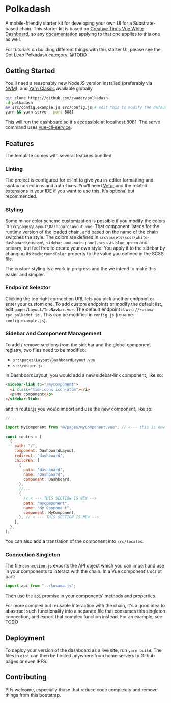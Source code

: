 # Polkadash

A mobile-friendly starter kit for developing your own UI for a Substrate-based chain. This starter kit is based on [Creative Tim's Vue White Dashboard](https://demos.creative-tim.com/vue-white-dashboard), so any [documentation](https://demos.creative-tim.com/vue-white-dashboard/documentation) applying to that one applies to this one as well.

For tutorials on building different things with this starter UI, please see the Dot Leap Polkadash category. @TODO

## Getting Started

You'll need a reasonably new NodeJS version installed (preferably via [NVM](https://github.com/nvm-sh/nvm)), and [Yarn Classic](https://classic.yarnpkg.com/en/docs/install) available globally.

```bash
git clone https://github.com/swader/polkadash
cd polkadash
mv src/config.example.js src/config.js # edit this to modify the default endpoint
yarn && yarn serve --port 8081
```

This will run the dashboard so it's accessible at localhost:8081. The serve command uses [vue-cli-service](https://cli.vuejs.org/guide/cli-service.html).

## Features

The template comes with several features bundled.

### Linting

The project is configured for eslint to give you in-editor formatting and syntax corrections and auto-fixes. You'll need [Vetur](https://vuejs.github.io/vetur/setup.html#project-setup) and the related extensions in your IDE if you want to use this. It's optional but recommended.

### Styling

Some minor color scheme customization is possible if you modify the colors in `src\pages\Layout\DashboardLayout.vue`. That component listens for the runtime version of the loaded chain, and based on the name of the chain switches the style. The colors are defined in `src\assets\scss\white-dashboard\custom\_sidebar-and-main-panel.scss` as `blue`, `green` and `primary`, but feel free to create your own style. You apply it to the sidebar by changing its `backgroundColor` property to the value you defined in the SCSS file.

The custom styling is a work in progress and the we intend to make this easier and simpler.

### Endpoint Selector

Clicking the top right connection URL lets you pick another endpoint or enter your custom one. To add custom endpoints or modify the default list, edit `pages/Layout/TopNavbar.vue`. The default endpoint is `wss://kusama-rpc.polkadot.io` . This can be modified in `config.js` (rename `config.example.js`).

### Sidebar and Component Management

To add / remove sections from the sidebar and the global component registry, two files need to be modified:

- `src\pages\Layout\DashboardLayout.vue`
- `src\router.js`

In DashboardLayout, you would add a new sidebar-link component, like so:

```html
<sidebar-link to="/mycomponent">
  <i class="tim-icons icon-atom"></i>
  <p>My component</p>
</sidebar-link>
```

and in router.js you would import and use the new component, like so:

```js
// ..

import MyComponent from "@/pages/MyComponent.vue"; // <--- this is new

const routes = [
  {
    path: "/",
    component: DashboardLayout,
    redirect: "dashboard",
    children: [
      {
        path: "dashboard",
        name: "Dashboard",
        component: Dashboard,
      },
      //...
      {
        // < --- THIS SECTION IS NEW -->
        path: "mycomponent",
        name: "My Component",
        component: MyComponent,
      }, // < --- THIS SECTION IS NEW -->
    ],
  },
];
```

You can also add a translation of the component into `src/locales`.

### Connection Singleton

The file `connection.js` exports the API object which you can import and use in your components to interact with the chain. In a Vue component's script part:

```js
import api from "../kusama.js";
```

Then use the `api` promise in your components' methods and properties.

For more complex but reusable interaction with the chain, it's a good idea to abastract such functionality into a separate file that consumes this singleton connection, and export that complex function instead. For an example, see TODO

## Deployment

To deploy your version of the dashboard as a live site, run `yarn build`. The files in `dist` can then be hosted anywhere from home servers to Github pages or even IPFS.

## Contributing

PRs welcome, especially those that reduce code complexity and remove things from this bootstrap.

